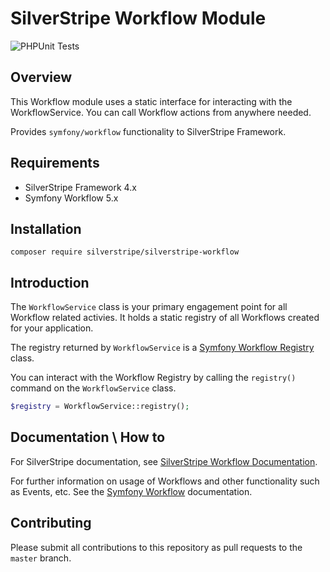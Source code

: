 # SilverStripe Workflow Module

![PHPUnit Tests](https://github.com/brettt89/silverstripe-workflow/workflows/PHPUnit%20Tests/badge.svg)

## Overview

This Workflow module uses a static interface for interacting with the WorkflowService. You can call Workflow actions from anywhere needed. 

Provides `symfony/workflow` functionality to SilverStripe Framework.

## Requirements

 * SilverStripe Framework 4.x
 * Symfony Workflow 5.x

## Installation

```
composer require silverstripe/silverstripe-workflow
```

## Introduction

The `WorkflowService` class is your primary engagement point for all Workflow related activies. It holds a static registry of all Workflows created for your application.

The registry returned by `WorkflowService` is a [Symfony Workflow Registry](https://github.com/symfony/symfony/blob/master/src/Symfony/Component/Workflow/Registry.php) class.

You can interact with the Workflow Registry by calling the `registry()` command on the `WorkflowService` class.

```php
$registry = WorkflowService::registry();
```

## Documentation \ How to

For SilverStripe documentation, see [SilverStripe Workflow Documentation](./docs/en/index.md).

For further information on usage of Workflows and other functionality such as Events, etc. See the [Symfony Workflow](https://symfony.com/doc/current/workflow.html) documentation.

## Contributing

Please submit all contributions to this repository as pull requests to the `master` branch.